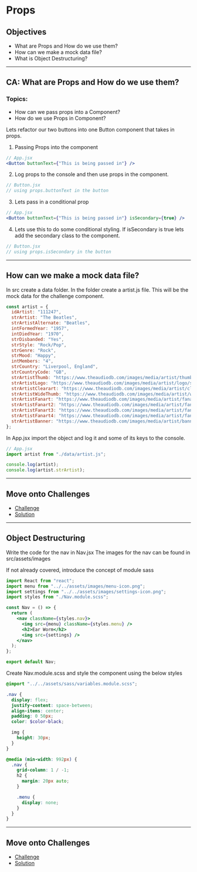 # Props

## Objectives

- What are Props and How do we use them?
- How can we make a mock data file?
- What is Object Destructuring?

---

## CA: What are Props and How do we use them?

### Topics:

- How can we pass props into a Component?
- How do we use Props in Component?

Lets refactor our two buttons into one Button component that takes in props.

1. Passing Props into the component

```jsx
// App.jsx
<Button buttonText={"This is being passed in"} />
```

2.  Log props to the console and then use props in the component. 

```jsx
// Button.jsx
// using props.buttonText in the button
```

3.  Lets pass in a conditional prop

```jsx
// App.jsx
<Button buttonText={"This is being passed in"} isSecondary={true} />
```

4. Lets use this to do some conditional styling. If isSecondary is true lets add the secondary class to the component.

```jsx
// Button.jsx
// using props.isSecondary in the button
```

---

## How can we make a mock data file?

In src create a data folder. In the folder create a artist.js file. This will be the mock data for the challenge component.

```js
const artist = {
  idArtist: "111247",
  strArtist: "The Beatles",
  strArtistAlternate: "Beatles",
  intFormedYear: "1957",
  intDiedYear: "1970",
  strDisbanded: "Yes",
  strStyle: "Rock/Pop",
  strGenre: "Rock",
  strMood: "Happy",
  intMembers: "4",
  strCountry: "Liverpool, England",
  strCountryCode: "GB",
  strArtistThumb: "https://www.theaudiodb.com/images/media/artist/thumb/qpvwuv1347996168.jpg",
  strArtistLogo: "https://www.theaudiodb.com/images/media/artist/logo/sqtvqw1519816358.png",
  strArtistClearart: "https://www.theaudiodb.com/images/media/artist/clearart/rrywwv1512575176.png",
  strArtistWideThumb: "https://www.theaudiodb.com/images/media/artist/widethumb/styrrt1518621883.jpg",
  strArtistFanart: "https://www.theaudiodb.com/images/media/artist/fanart/xrqqqu1541458809.jpg",
  strArtistFanart2: "https://www.theaudiodb.com/images/media/artist/fanart/sssrqr1341917298.jpg",
  strArtistFanart3: "https://www.theaudiodb.com/images/media/artist/fanart/wwvtpp1341917310.jpg",
  strArtistFanart4: "https://www.theaudiodb.com/images/media/artist/fanart/b6zl6c1613120079.jpg",
  strArtistBanner: "https://www.theaudiodb.com/images/media/artist/banner/utwpss1346162520.jpg",
};
```

In App.jsx import the object and log it and some of its keys to the console.

```jsx
// App.jsx
import artist from "./data/artist.js";

console.log(artist);
console.log(artist.strArtist);
```

---

## Move onto Challenges

- [Challenge](./challenge/challenge.md)
- [Solution](./challenge/solution.md)

---

## Object Destructuring

Write the code for the nav in Nav.jsx
The images for the nav can be found in src/assets/images

If not already covered, introduce the concept of module sass

```jsx
import React from "react";
import menu from "../../assets/images/menu-icon.png";
import settings from "../../assets/images/settings-icon.png";
import styles from "./Nav.module.scss";

const Nav = () => {
  return (
    <nav className={styles.nav}>
      <img src={menu} className={styles.menu} />
      <h2>Ear Worm</h2>
      <img src={settings} />
    </nav>
  );
};

export default Nav;
```

Create Nav.module.scss and style the component using the below styles

```scss
@import "../../assets/sass/variables.module.scss";

.nav {
  display: flex;
  justify-content: space-between;
  align-items: center;
  padding: 0 50px;
  color: $color-black;

  img {
    height: 30px;
  }
}

@media (min-width: 992px) {
  .nav {
    grid-column: 1 / -1;
    h2 {
      margin: 20px auto;
    }

    .menu {
      display: none;
    }
  }
}

```

---

## Move onto Challenges

- [Challenge](./challenge/challenge.md)
- [Solution](./challenge/solution.md)
